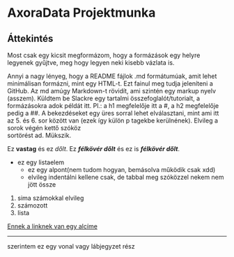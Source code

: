 # AxoraData Projektmunka

## Áttekintés

Most csak egy kicsit megformázom, hogy a formázások egy helyre legyenek gyűjtve, meg hogy legyen neki kisebb vázlata is.

Annyi a nagy lényeg, hogy a README fájlok .md formátumúak, amit lehet minimálisan formázni, mint egy HTML-t. Ezt fainul meg tudja jeleníteni a GitHub. Az md amúgy Markdown-t rövidít, ami szintén egy markup nyelv (asszem). Küldtem be Slackre egy tartalmi összefoglalót/tutorialt, a formázásokra adok példát itt. Pl.: a h1 megfelelője itt a #, a h2 megfelelője pedig a ##. A bekezdéseket egy üres sorral lehet elválasztani, mint ami itt az 5. és 6. sor között van (ezek így külön p tagekbe kerülnének). Elvileg a sorok végén kettő szóköz  
sortörést ad. Mükszik.

Ez **vastag** és ez *dőlt*.
Ez ___félkövér dőlt___ és ez is ***félkövér dőlt***.

* ez egy listaelem
  * ez egy alpont(nem tudom hogyan, bemásolva működik csak xdd)
  * elvileg indentálni kellene csak, de tabbal meg szóközzel nekem nem jött össze

1. sima számokkal elvileg
2. számozott
3. lista

[Ennek a linknek van egy alcíme](https://relaxbird.github.io/?fbclid=IwY2xjawNtb1lleHRuA2FlbQIxMQABHr1i-HzzqvnRYqNl5weWG6Yr1WQS5jMcgRER-sWKHTPvZrwdwVtVZEEr6Fm7_aem_wQCxPfQjoU22snVanNZ1Ug "menő")

- - -
szerintem ez egy vonal vagy lábjegyzet rész
